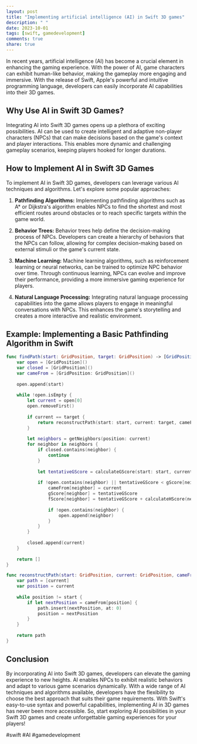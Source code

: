 ```yaml
---
layout: post
title: "Implementing artificial intelligence (AI) in Swift 3D games"
description: " "
date: 2023-10-01
tags: [swift, gamedevelopment]
comments: true
share: true
---
```


In recent years, artificial intelligence (AI) has become a crucial element in enhancing the gaming experience. With the power of AI, game characters can exhibit human-like behavior, making the gameplay more engaging and immersive. With the release of Swift, Apple's powerful and intuitive programming language, developers can easily incorporate AI capabilities into their 3D games.

## Why Use AI in Swift 3D Games?

Integrating AI into Swift 3D games opens up a plethora of exciting possibilities. AI can be used to create intelligent and adaptive non-player characters (NPCs) that can make decisions based on the game's context and player interactions. This enables more dynamic and challenging gameplay scenarios, keeping players hooked for longer durations.

## How to Implement AI in Swift 3D Games

To implement AI in Swift 3D games, developers can leverage various AI techniques and algorithms. Let's explore some popular approaches:

1. **Pathfinding Algorithms:** Implementing pathfinding algorithms such as A* or Dijkstra's algorithm enables NPCs to find the shortest and most efficient routes around obstacles or to reach specific targets within the game world.

2. **Behavior Trees:** Behavior trees help define the decision-making process of NPCs. Developers can create a hierarchy of behaviors that the NPCs can follow, allowing for complex decision-making based on external stimuli or the game's current state.

3. **Machine Learning:** Machine learning algorithms, such as reinforcement learning or neural networks, can be trained to optimize NPC behavior over time. Through continuous learning, NPCs can evolve and improve their performance, providing a more immersive gaming experience for players.

4. **Natural Language Processing:** Integrating natural language processing capabilities into the game allows players to engage in meaningful conversations with NPCs. This enhances the game's storytelling and creates a more interactive and realistic environment.

## Example: Implementing a Basic Pathfinding Algorithm in Swift

```swift
func findPath(start: GridPosition, target: GridPosition) -> [GridPosition] {
    var open = [GridPosition]()
    var closed = [GridPosition]()
    var cameFrom = [GridPosition: GridPosition]()
    
    open.append(start)
    
    while !open.isEmpty {
        let current = open[0]
        open.removeFirst()
        
        if current == target {
            return reconstructPath(start: start, current: target, cameFrom: cameFrom)
        }
        
        let neighbors = getNeighbors(position: current)
        for neighbor in neighbors {
            if closed.contains(neighbor) {
                continue
            }
            
            let tentativeGScore = calculateGScore(start: start, current: current, neighbor: neighbor)
            
            if !open.contains(neighbor) || tentativeGScore < gScore[neighbor] {
                cameFrom[neighbor] = current
                gScore[neighbor] = tentativeGScore
                fScore[neighbor] = tentativeGScore + calculateHScore(neighbor: neighbor, target: target)
                
                if !open.contains(neighbor) {
                    open.append(neighbor)
                }
            }
        }
        
        closed.append(current)
    }
    
    return []
}

func reconstructPath(start: GridPosition, current: GridPosition, cameFrom: [GridPosition: GridPosition]) -> [GridPosition] {
    var path = [current]
    var position = current
    
    while position != start {
        if let nextPosition = cameFrom[position] {
            path.insert(nextPosition, at: 0)
            position = nextPosition
        }
    }
    
    return path
}
```

## Conclusion

By incorporating AI into Swift 3D games, developers can elevate the gaming experience to new heights. AI enables NPCs to exhibit realistic behaviors and adapt to various game scenarios dynamically. With a wide range of AI techniques and algorithms available, developers have the flexibility to choose the best approach that suits their game requirements. With Swift's easy-to-use syntax and powerful capabilities, implementing AI in 3D games has never been more accessible. So, start exploring AI possibilities in your Swift 3D games and create unforgettable gaming experiences for your players! 

#swift #AI #gamedevelopment